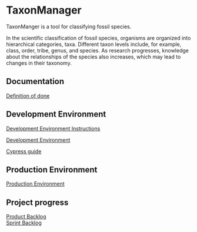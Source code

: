 # TaxonManager

TaxonManger is a tool for classifying fossil species.

In the scientific classification of fossil species, organisms are organized into hierarchical categories, taxa. Different taxon levels include, for example, class, order, tribe, genus, and species. As research progresses, knowledge about the relationships of the species also increases, which may lead to changes in their taxonomy.

## Documentation

[Definition of done](./docs/definition_of_done.md)

## Development Environment

[Development Environment Instructions](./docs/dev_environment.md)

[Development Environment](https://Taxonmanager-staging.it.helsinki.fi)

[Cypress guide](./docs/cypressGuide.md)

## Production Environment

[Production Environment](https://Taxonmanager.it.helsinki.fi)

## Project progress

[Product Backlog](https://github.com/karilint/TaxonManager/projects/1)  
[Sprint Backlog](https://docs.google.com/spreadsheets/d/1Yv0OK8U75Q2zwGUySA_2B9S3rYz8OBQKHfaZ8EV1g_w/edit#gid=0)

